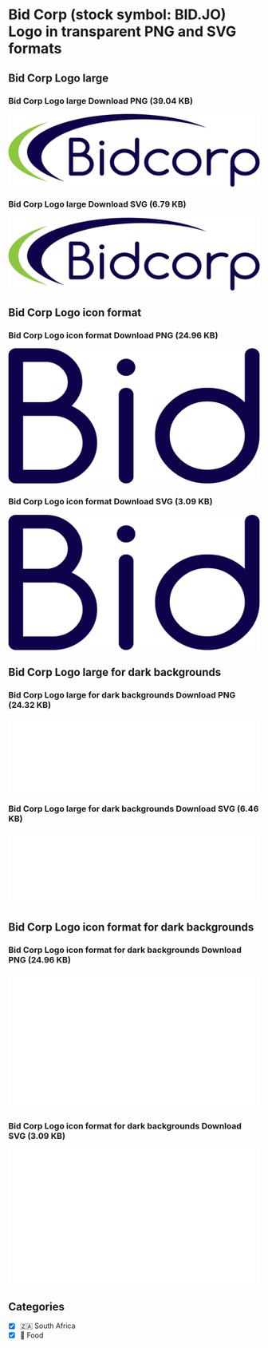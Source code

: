 # Bid Corp (stock symbol: BID.JO) Logo in transparent PNG and SVG formats

## Bid Corp Logo large

### Bid Corp Logo large Download PNG (39.04 KB)

![Bid Corp Logo large Download PNG (39.04 KB)](/img/orig/BID.JO_BIG-2342b74d.png)

### Bid Corp Logo large Download SVG (6.79 KB)

![Bid Corp Logo large Download SVG (6.79 KB)](/img/orig/BID.JO_BIG-245be5d3.svg)

## Bid Corp Logo icon format

### Bid Corp Logo icon format Download PNG (24.96 KB)

![Bid Corp Logo icon format Download PNG (24.96 KB)](/img/orig/BID.JO-02a82fc2.png)

### Bid Corp Logo icon format Download SVG (3.09 KB)

![Bid Corp Logo icon format Download SVG (3.09 KB)](/img/orig/BID.JO-7360785a.svg)

## Bid Corp Logo large for dark backgrounds

### Bid Corp Logo large for dark backgrounds Download PNG (24.32 KB)

![Bid Corp Logo large for dark backgrounds Download PNG (24.32 KB)](/img/orig/BID.JO_BIG.D-c8a1b037.png)

### Bid Corp Logo large for dark backgrounds Download SVG (6.46 KB)

![Bid Corp Logo large for dark backgrounds Download SVG (6.46 KB)](/img/orig/BID.JO_BIG.D-3189c467.svg)

## Bid Corp Logo icon format for dark backgrounds

### Bid Corp Logo icon format for dark backgrounds Download PNG (24.96 KB)

![Bid Corp Logo icon format for dark backgrounds Download PNG (24.96 KB)](/img/orig/BID.JO.D-29e203fe.png)

### Bid Corp Logo icon format for dark backgrounds Download SVG (3.09 KB)

![Bid Corp Logo icon format for dark backgrounds Download SVG (3.09 KB)](/img/orig/BID.JO.D-776d33d0.svg)



## Categories
- [x] 🇿🇦 South Africa
- [x] 🍴 Food
